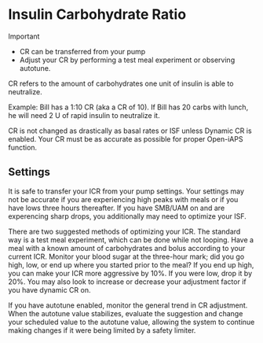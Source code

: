 # Insulin Carbohydrate Ratio
>[!IMPORTANT]
>- CR can be transferred from your pump
>- Adjust your CR by performing a test meal experiment or observing autotune.

CR refers to the amount of carbohydrates one unit of insulin is able to neutralize. 

Example: Bill has a 1:10 CR (aka a CR of 10). If Bill has 20 carbs with lunch, he will need 2 U of rapid insulin to neutralize it.

CR is not changed as drastically as basal rates or ISF unless Dynamic CR is enabled. Your CR must be as accurate as possible for proper Open-iAPS function.

## Settings
It is safe to transfer your ICR from your pump settings. Your settings may not be accurate if you are experiencing high peaks with meals or if you have lows three hours thereafter. If you have SMB/UAM on and are experencing sharp drops, you additionally may need to optimize your ISF.

There are two suggested methods of optimizing your ICR. The standard way is a test meal experiment, which can be done while not looping. Have a meal with a known amount of carbohydrates and bolus according to your current ICR. Monitor your blood sugar at the three-hour mark; did you go high, low, or end up where you started prior to the meal? If you end up high, you can make your ICR more aggressive by 10%. If you were low, drop it by 20%. You may also look to increase or decrease your adjustment factor if you have dynamic CR on.

If you have autotune enabled, monitor the general trend in CR adjustment. When the autotune value stabilizes, evaluate the suggestion and change your scheduled value to the autotune value, allowing the system to continue making changes if it were being limited by a safety limiter. 
